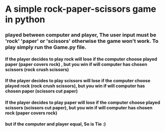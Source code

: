 # A simple rock-paper-scissors game in python 
### played between computer and player, The user input must be 'rock' 'paper' or 'scissors' otherwise the game won't work. To play simply run the Game.py file.

#### If the player decides to play rock will lose if the computer choose played paper (paper covers rock) , but you win if will computer has chosen scissors (rock crush scissors)

#### If the player decides to play scissors will lose if the computer choose played rock (rock crush scissors), but you win if will computer has chosen paper (scissors cut paper)

#### If the player decides to play paper will lose if the computer choose played scissors (scissors cut paper), but you win if will computer has chosen rock (paper covers rock)

#### but if the computer and player equal, So is Tie :)
